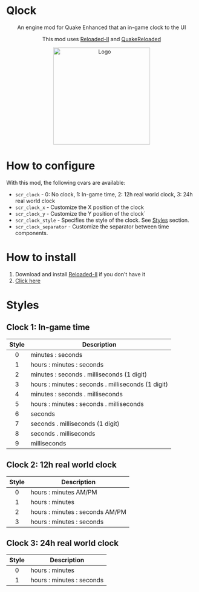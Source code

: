 # Qlock
<p align="center">An engine mod for Quake Enhanced that an in-game clock to the UI</p>
<p align="center">This mod uses <a href="https://github.com/Reloaded-Project/Reloaded-II">Reloaded-II</a> and <a href="https://github.com/jpiolho/QuakeReloaded">QuakeReloaded</a></p>
<p align="center"><img width="256" height="256" alt="Logo" src="https://github.com/jpiolho/QuakeReloaded-Qlock/blob/main/Qlock/Preview.png"></p>


# How to configure
With this mod, the following cvars are available:
* `scr_clock` - 0: No clock, 1: In-game time, 2: 12h real world clock, 3: 24h real world clock
* `scr_clock_x` - Customize the X position of the clock
* `scr_clock_y` - Customize the Y position of the clock`
* `scr_clock_style` - Specifies the style of the clock. See [Styles](#Styles) section.
* `scr_clock_separator` - Customize the separator between time components.

# How to install
1. Download and install [Reloaded-II](https://github.com/Reloaded-Project/Reloaded-II) if you don't have it
2. [Click here](https://jpiolho.github.io/QuakeReloaded/installmod.html?username=jpiolho&repo=QuakeReloaded-Qlock&file=Qlock{tag}.7z&latestVersion=1)

# Styles
## Clock 1: In-game time
|Style|Description|
|:---:|-----------|
|0    |minutes : seconds|
|1    |hours : minutes : seconds|
|2    |minutes : seconds . milliseconds (1 digit)|
|3    |hours : minutes : seconds . milliseconds (1 digit)|
|4    |minutes : seconds . milliseconds |
|5    |hours : minutes : seconds . milliseconds|
|6    |seconds|
|7    |seconds . milliseconds (1 digit)|
|8    |seconds . milliseconds|
|9    |milliseconds|

## Clock 2: 12h real world clock
|Style|Description|
|:-:|-|
|0|hours : minutes AM/PM|
|1|hours : minutes|
|2|hours : minutes : seconds AM/PM|
|3|hours : minutes : seconds|

## Clock 3: 24h real world clock
|Style|Description|
|:-:|-|
|0|hours : minutes|
|1|hours : minutes : seconds|
